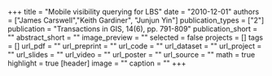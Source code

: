 +++
title = "Mobile visibility querying for LBS"
date = "2010-12-01"
authors = ["James Carswell","Keith Gardiner", "Junjun Yin"]
publication_types = ["2"]
publication = "Transactions in GIS, 14(6), pp. 791-809"
publication_short = ""
abstract_short = ""
image_preview = ""
selected = false
projects = []
tags = []
url_pdf = ""
url_preprint = ""
url_code = ""
url_dataset = ""
url_project = ""
url_slides = ""
url_video = ""
url_poster = ""
url_source = ""
math = true
highlight = true
[header]
image = ""
caption = ""
+++
